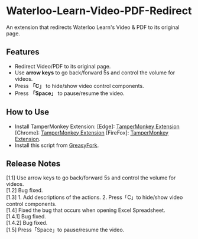 # Waterloo-Learn-Video-PDF-Redirect
An extension that redirects Waterloo Learn's Video &amp; PDF to its original page.
## Features
- Redirect Video/PDF to its original page.
- Use **arrow keys** to go back/forward 5s and control the volume for videos.
- Press **「C」** to hide/show video control components.
- Press **「Space」** to pause/resume the video.

## How to Use
- Install TamperMonkey Extension: [Edge]: <a href="https://microsoftedge.microsoft.com/addons/detail/tampermonkey/iikmkjmpaadaobahmlepeloendndfphd?hl=en-US">TamperMonkey Extension</a> [Chrome]: <a href="https://chrome.google.com/webstore/detail/tampermonkey/dhdgffkkebhmkfjojejmpbldmpobfkfo">TamperMonkey Extension</a> [FireFox]: <a href="https://addons.mozilla.org/en-US/firefox/addon/tampermonkey/">TamperMonkey Extension</a>.
- Install this script from <a href="https://greasyfork.org/en/scripts/439394-waterloo-learn-video-pdf-redirect">GreasyFork</a>.

## Release Notes
[1.1] Use arrow keys to go back/forward 5s and control the volume for videos.
<br>
[1.2] Bug fixed.
<br>
[1.3] 1. Add descriptions of the actions. 2. Press「C」to hide/show video control components.
<br>
[1.4] Fixed the bug that occurs when opening Excel Spreadsheet.
<br>
[1.4.1] Bug fixed.
<br>
[1.4.2] Bug fixed.
<br>
[1.5] Press「Space」to pause/resume the video.
